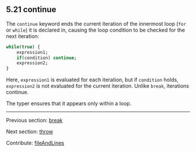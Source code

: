 ## 5.21 continue

The `continue` keyword ends the current iteration of the innermost loop (`for` or `while`) it is declared in, causing the loop condition to be checked for the next iteration:

```haxe
while(true) {
	expression1;
	if(condition) continue;
	expression2;
}
```

Here, `expression1` is evaluated for each iteration, but if `condition` holds, `expression2` is not evaluated for the current iteration. Unlike `break`, iterations continue.

The typer ensures that it appears only within a loop.

---

Previous section: [break](expression-break.md)

Next section: [throw](expression-throw.md)

Contribute: [fileAndLines](https://github.com/HaxeFoundation/HaxeManual/blob/master/05-expressions.tex#L373-373)